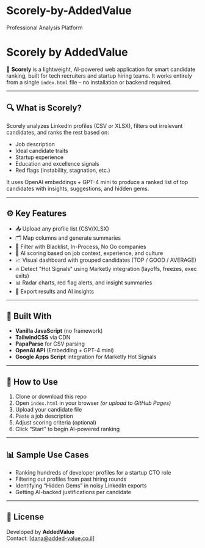 # Scorely-by-AddedValue
Professional Analysis Platform

# Scorely by AddedValue

🎯 **Scorely** is a lightweight, AI-powered web application for smart candidate ranking, built for tech recruiters and startup hiring teams.
It works entirely from a single `index.html` file – no installation or backend required.

---

## 🔍 What is Scorely?

Scorely analyzes LinkedIn profiles (CSV or XLSX), filters out irrelevant candidates, and ranks the rest based on:

- Job description
- Ideal candidate traits
- Startup experience
- Education and excellence signals
- Red flags (instability, stagnation, etc.)

It uses OpenAI embeddings + GPT-4 mini to produce a ranked list of top candidates with insights, suggestions, and hidden gems.

---

## ⚙️ Key Features

- 📤 Upload any profile list (CSV/XLSX)
- 🗂️ Map columns and generate summaries
- 📌 Filter with Blacklist, In-Process, No Go companies
- 🧠 AI scoring based on job context, experience, and culture
- 📈 Visual dashboard with grouped candidates (TOP / GOOD / AVERAGE)
- 🔥 Detect "Hot Signals" using Marketly integration (layoffs, freezes, exec exits)
- 📊 Radar charts, red flag alerts, and insight summaries
- 📝 Export results and AI insights

---

## 🧩 Built With

- **Vanilla JavaScript** (no framework)
- **TailwindCSS** via CDN
- **PapaParse** for CSV parsing
- **OpenAI API** (Embedding + GPT-4 mini)
- **Google Apps Script** integration for Marketly Hot Signals

---

## 🚀 How to Use

1. Clone or download this repo
2. Open `index.html` in your browser *(or upload to GitHub Pages)*
3. Upload your candidate file
4. Paste a job description
5. Adjust scoring criteria (optional)
6. Click “Start” to begin AI-powered ranking

---

## 📊 Sample Use Cases

- Ranking hundreds of developer profiles for a startup CTO role
- Filtering out profiles from past hiring rounds
- Identifying “Hidden Gems” in noisy LinkedIn exports
- Getting AI-backed justifications per candidate


---

## 👤 License

Developed by **AddedValue**  
Contact: [dana@added-value.co.il]
